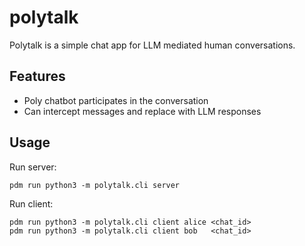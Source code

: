 # polytalk

Polytalk is a simple chat app for LLM mediated human conversations.

## Features
- Poly chatbot participates in the conversation
- Can intercept messages and replace with LLM responses

## Usage

Run server:
```
pdm run python3 -m polytalk.cli server
```

Run client:
```
pdm run python3 -m polytalk.cli client alice <chat_id>
pdm run python3 -m polytalk.cli client bob   <chat_id>
```
